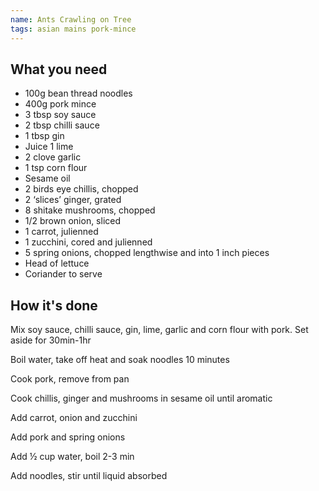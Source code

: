 ```yaml
---
name: Ants Crawling on Tree
tags: asian mains pork-mince
---
```


## What you need
* 100g bean thread noodles
* 400g pork mince
* 3 tbsp soy sauce
* 2 tbsp chilli sauce
* 1 tbsp gin
* Juice 1 lime
* 2 clove garlic
* 1 tsp corn flour
* Sesame oil
* 2 birds eye chillis, chopped
* 2 ‘slices’ ginger, grated
* 8 shitake mushrooms, chopped
* 1/2 brown onion, sliced
* 1 carrot, julienned
* 1 zucchini, cored and julienned
* 5 spring onions, chopped lengthwise and into 1 inch pieces
* Head of lettuce
* Coriander to serve

<!-- break -->

## How it's done

Mix soy sauce, chilli sauce, gin, lime, garlic and corn flour with pork. Set aside for 30min-1hr

Boil water, take off heat and soak noodles 10 minutes

Cook pork, remove from pan

Cook chillis, ginger and mushrooms in sesame oil until aromatic

Add carrot, onion and zucchini

Add pork and spring onions

Add ½ cup water, boil 2-3 min

Add noodles, stir until liquid absorbed
